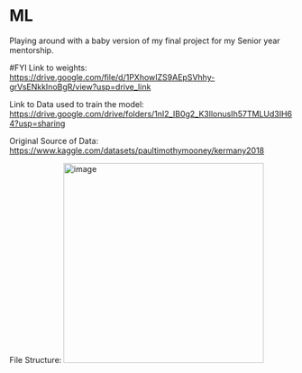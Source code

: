 # ML
Playing around with a baby version of my final project for my Senior year mentorship.

#FYI
Link to weights: https://drive.google.com/file/d/1PXhowIZS9AEpSVhhy-grVsENkkInoBgR/view?usp=drive_link

Link to Data used to train the model: https://drive.google.com/drive/folders/1nI2_IB0g2_K3llonusIh57TMLUd3IH64?usp=sharing

Original Source of Data: https://www.kaggle.com/datasets/paultimothymooney/kermany2018

File Structure:
<img width="355" alt="image" src="https://github.com/mayvid6-6/ML/assets/97320735/2eca20fa-0058-4484-948d-b9343161d35c">
